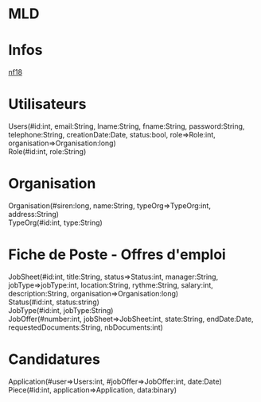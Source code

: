# MLD

# Infos  
[nf18](https://nf18.ens.utc.fr/cours/03Drel2-umlr_web/co/rel2.html)  

# Utilisateurs  
Users(#id:int, email:String, lname:String, fname:String, password:String, telephone:String, creationDate:Date, status:bool, role=>Role:int, organisation=>Organisation:long)  
Role(#id:int, role:String)  

# Organisation  
Organisation(#siren:long, name:String, typeOrg=>TypeOrg:int, address:String)  
TypeOrg(#id:int, type:String)

# Fiche de Poste - Offres d'emploi
JobSheet(#id:int, title:String, status=>Status:int, manager:String, jobType=>jobType:int, location:String, rythme:String, salary:int, description:String, organisation=>Organisation:long)  
Status(#id:int, status:string)  
JobType(#id:int, jobType:String)  
JobOffer(#number:int, jobSheet=>JobSheet:int, state:String, endDate:Date, requestedDocuments:String, nbDocuments:int)  

# Candidatures
Application(#user=>Users:int, #jobOffer=>JobOffer:int, date:Date)
Piece(#id:int, application=>Application, data:binary)  

